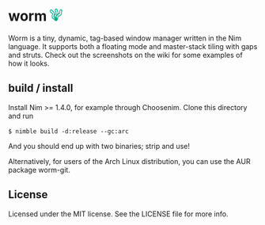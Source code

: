 
# worm <img src=logo.svg width=25 height=25>
Worm is a tiny, dynamic, tag-based window manager written in the Nim language.
It supports both a floating mode and master-stack tiling with gaps and struts.
Check out the screenshots on the wiki for some examples of how it looks.

## build / install
Install Nim >= 1.4.0, for example through Choosenim. Clone this directory and run
```
$ nimble build -d:release --gc:arc
```
And you should end up with two binaries; strip and use!

Alternatively, for users of the Arch Linux distribution, you can use the AUR package worm-git.

## License
Licensed under the MIT license. See the LICENSE file for more info.
